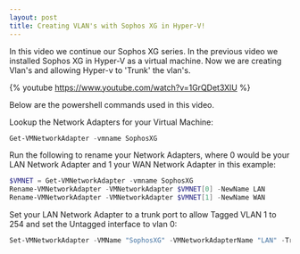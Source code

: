 ```yaml
---
layout: post
title: Creating VLAN's with Sophos XG in Hyper-V!
---
```

In this video we continue our Sophos XG series. In the previous video we installed Sophos XG in Hyper-V as a virtual machine.
Now we are creating Vlan's and allowing Hyper-v to 'Trunk' the vlan's.

{% youtube https://www.youtube.com/watch?v=1GrQDet3XlU %}


Below are the powershell commands used in this video.

Lookup the Network Adapters for your Virtual Machine:
```powershell
Get-VMNetworkAdapter -vmname SophosXG
```

Run the following to rename your Network Adapters, where 0 would be your LAN Network Adapter and 1 your WAN Network Adapter in this example:
```powershell
$VMNET = Get-VMNetworkAdapter -vmname SophosXG
Rename-VMNetworkAdapter -VMNetworkAdapter $VMNET[0] -NewName LAN
Rename-VMNetworkAdapter -VMNetworkAdapter $VMNET[1] -NewName WAN
```

Set your LAN Network Adapter to a trunk port to allow Tagged VLAN 1 to 254 and set the Untagged interface to vlan 0:
```powershell
Set-VMNetworkAdapter -VMName "SophosXG" -VMNetworkAdapterName "LAN" -Trunk -Allowedvlanidlist 1-254 -nativevlanid 0
```